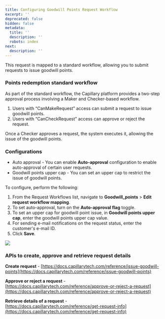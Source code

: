 ```yaml
---
title: Configuring Goodwill Points Request Workflow
excerpt: ''
deprecated: false
hidden: false
metadata:
  title: ''
  description: ''
  robots: index
next:
  description: ''
---
```

This request is mapped to a standard workflow, allowing you to submit requests to issue goodwill points.

### Points redemption standard workflow

As part of the standard workflow, the Capillary platform provides a two-step approval process involving a Maker and Checker-based workflow. 

1. Users with “CanMakeRequest” access can submit a request to issue goodwill points.
2. Users with “CanCheckRequest” access can approve or reject the request. 

Once a Checker approves a request, the system executes it, allowing the issue of the goodwill points.

### Configurations

* Auto approval - You can enable **Auto-approval** configuration to enable auto-approval of certain user requests.
* Goodwill points upper cap - You can set an upper cap to restrict the issue of goodwill points.

To configure, perform the following:

1. From the Request Workflows list, navigate to **Goodwill\_points** > **Edit request workflow mapping**.
2. To set auto-approval, turn on the **Auto-approval flag** toggle.
3. To set an upper cap for goodwill point issue, in **Goodwill points upper cap**, enter the goodwill points upper cap value.
4. For sending e-mail notifications on the request status, enter the customer's e-mail ID.
5. Click **Save**.

![](https://files.readme.io/c67849f-goodwill_points3.gif)

### APIs to create, approve and retrieve request details

**Create request** - [https://docs.capillarytech.com/reference/issue-goodwill-points](https://docs.capillarytech.com/reference/issue-goodwill-points)

**Approve or reject a request** - [https://docs.capillarytech.com/reference/approve-or-reject-a-request](https://docs.capillarytech.com/reference/approve-or-reject-a-request)

**Retrieve details of a request** - [https://docs.capillarytech.com/reference/get-request-info](https://docs.capillarytech.com/reference/get-request-info)
